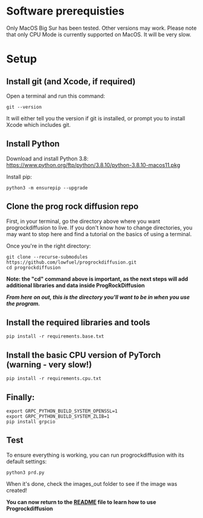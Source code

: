 # Software prerequisties
Only MacOS Big Sur has been tested. Other versions may work.
Please note that only CPU Mode is currently supported on MacOS. It will be very slow.

# Setup
## Install git (and Xcode, if required)
Open a terminal and run this command:
```
git --version
```
It will either tell you the version if git is installed, or prompt you to install Xcode which includes git.

## Install Python
Download and install Python 3.8: https://www.python.org/ftp/python/3.8.10/python-3.8.10-macos11.pkg

Install pip:
```
python3 -m ensurepip --upgrade
```

## Clone the prog rock diffusion repo
First, in your terminal, go the directory above where you want progrockdiffusion to live. 
If you don't know how to change directories, you may want to stop here and find a tutorial on the basics of using a terminal.

Once you're in the right directory:
```
git clone --recurse-submodules https://github.com/lowfuel/progrockdiffusion.git
cd progrockdiffusion
```
**Note: the "cd" command above is important, as the next steps will add additional libraries and data inside ProgRockDiffusion**

***From here on out, this is the directory you'll want to be in when you use the program.***

## Install the required libraries and tools
```
pip install -r requirements.base.txt
```

## Install the basic CPU version of PyTorch (warning - very slow!)
```
pip install -r requirements.cpu.txt
```

## Finally:
```
export GRPC_PYTHON_BUILD_SYSTEM_OPENSSL=1
export GRPC_PYTHON_BUILD_SYSTEM_ZLIB=1
pip install grpcio
```

## Test
To ensure everything is working, you can run progrockdiffusion with its default settings:
```
python3 prd.py
```
When it's done, check the images_out folder to see if the image was created!

**You can now return to the [README](README.md) file to learn how to use Progrockdiffusion**
